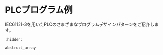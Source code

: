 # PLCプログラム例

IEC61131-3を用いたPLCのさまざまなプログラムデザインパターンをご紹介します。

```{toctree}
:hidden:

abstruct_array
```
